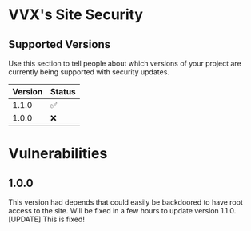 # VVX's Site Security 
## Supported Versions

Use this section to tell people about which versions of your project are
currently being supported with security updates.

| Version | Status             |
| ------- | ------------------ |
| 1.1.0   | :white_check_mark: |
| 1.0.0   | :x:                |



# Vulnerabilities 
## 1.0.0
This version had depends that could easily be backdoored to have root access to the site. Will be fixed in a few hours to update version 1.1.0. [UPDATE] This is fixed!




